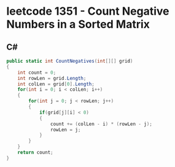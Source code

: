 # leetcode 1351 - Count Negative Numbers in a Sorted Matrix

## C#
```C#
public static int CountNegatives(int[][] grid)
{
    int count = 0;
    int rowLen = grid.Length;
    int colLen = grid[0].Length;            
    for(int i = 0; i < colLen; i++)
    {
        for(int j = 0; j < rowLen; j++)
        {
            if(grid[j][i] < 0)
            {
                count += (colLen - i) * (rowLen - j);
                rowLen = j;
            }
        }
    }
    return count;
}
```

